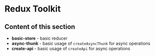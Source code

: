# Redux Toolkit

## Content of this section

- **basic-store** - basic reducer
- **async-thunk** - basic usage of `createAsyncThunk` for async operations
- **create-api** - basic usage of `createApi` for async operations
